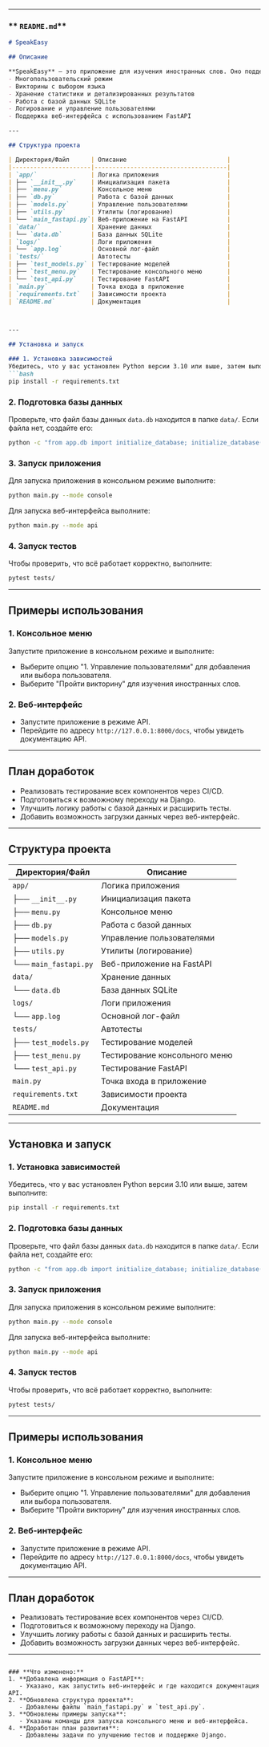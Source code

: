 
---

### ** `README.md`**

```markdown
# SpeakEasy

## Описание

**SpeakEasy** — это приложение для изучения иностранных слов. Оно поддерживает:
- Многопользовательский режим
- Викторины с выбором языка
- Хранение статистики и детализированных результатов
- Работа с базой данных SQLite
- Логирование и управление пользователями
- Поддержка веб-интерфейса с использованием FastAPI

---

## Структура проекта

| Директория/Файл      | Описание                            |
|----------------------|-------------------------------------|
| `app/`               | Логика приложения                   |
| ├── `__init__.py`    | Инициализация пакета                |
| ├── `menu.py`        | Консольное меню                     |
| ├── `db.py`          | Работа с базой данных               |
| ├── `models.py`      | Управление пользователями           |
| ├── `utils.py`       | Утилиты (логирование)               |
| └── `main_fastapi.py`| Веб-приложение на FastAPI           |
| `data/`              | Хранение данных                     |
| └── `data.db`        | База данных SQLite                  |
| `logs/`              | Логи приложения                     |
| └── `app.log`        | Основной лог-файл                   |
| `tests/`             | Автотесты                           |
| ├── `test_models.py` | Тестирование моделей                |
| ├── `test_menu.py`   | Тестирование консольного меню       |
| └── `test_api.py`    | Тестирование FastAPI                |
| `main.py`            | Точка входа в приложение            |
| `requirements.txt`   | Зависимости проекта                 |
| `README.md`          | Документация                        |



---

## Установка и запуск

### 1. Установка зависимостей
Убедитесь, что у вас установлен Python версии 3.10 или выше, затем выполните:
```bash
pip install -r requirements.txt
```

### 2. Подготовка базы данных
Проверьте, что файл базы данных `data.db` находится в папке `data/`. Если файла нет, создайте его:
```bash
python -c "from app.db import initialize_database; initialize_database()"
```

### 3. Запуск приложения
Для запуска приложения в консольном режиме выполните:
```bash
python main.py --mode console
```

Для запуска веб-интерфейса выполните:
```bash
python main.py --mode api
```

### 4. Запуск тестов
Чтобы проверить, что всё работает корректно, выполните:
```bash
pytest tests/
```

---

## Примеры использования

### 1. Консольное меню
Запустите приложение в консольном режиме и выполните:
- Выберите опцию "1. Управление пользователями" для добавления или выбора пользователя.
- Выберите "Пройти викторину" для изучения иностранных слов.

### 2. Веб-интерфейс
- Запустите приложение в режиме API.
- Перейдите по адресу `http://127.0.0.1:8000/docs`, чтобы увидеть документацию API.

---

## План доработок

- Реализовать тестирование всех компонентов через CI/CD.
- Подготовиться к возможному переходу на Django.
- Улучшить логику работы с базой данных и расширить тесты.
- Добавить возможность загрузки данных через веб-интерфейс.
---

## Структура проекта

| Директория/Файл      | Описание                            |
|----------------------|-------------------------------------|
| `app/`               | Логика приложения                   |
| ├── `__init__.py`    | Инициализация пакета                |
| ├── `menu.py`        | Консольное меню                     |
| ├── `db.py`          | Работа с базой данных               |
| ├── `models.py`      | Управление пользователями           |
| ├── `utils.py`       | Утилиты (логирование)               |
| └── `main_fastapi.py`| Веб-приложение на FastAPI           |
| `data/`              | Хранение данных                     |
| └── `data.db`        | База данных SQLite                  |
| `logs/`              | Логи приложения                     |
| └── `app.log`        | Основной лог-файл                   |
| `tests/`             | Автотесты                           |
| ├── `test_models.py` | Тестирование моделей                |
| ├── `test_menu.py`   | Тестирование консольного меню       |
| └── `test_api.py`    | Тестирование FastAPI                |
| `main.py`            | Точка входа в приложение            |
| `requirements.txt`   | Зависимости проекта                 |
| `README.md`          | Документация                        |

---

## Установка и запуск

### 1. Установка зависимостей
Убедитесь, что у вас установлен Python версии 3.10 или выше, затем выполните:
```bash
pip install -r requirements.txt
```

### 2. Подготовка базы данных
Проверьте, что файл базы данных `data.db` находится в папке `data/`. Если файла нет, создайте его:
```bash
python -c "from app.db import initialize_database; initialize_database()"
```

### 3. Запуск приложения
Для запуска приложения в консольном режиме выполните:
```bash
python main.py --mode console
```

Для запуска веб-интерфейса выполните:
```bash
python main.py --mode api
```

### 4. Запуск тестов
Чтобы проверить, что всё работает корректно, выполните:
```bash
pytest tests/
```

---

## Примеры использования

### 1. Консольное меню
Запустите приложение в консольном режиме и выполните:
- Выберите опцию "1. Управление пользователями" для добавления или выбора пользователя.
- Выберите "Пройти викторину" для изучения иностранных слов.

### 2. Веб-интерфейс
- Запустите приложение в режиме API.
- Перейдите по адресу `http://127.0.0.1:8000/docs`, чтобы увидеть документацию API.

---

## План доработок

- Реализовать тестирование всех компонентов через CI/CD.
- Подготовиться к возможному переходу на Django.
- Улучшить логику работы с базой данных и расширить тесты.
- Добавить возможность загрузки данных через веб-интерфейс.

---

```

### **Что изменено:**
1. **Добавлена информация о FastAPI**:
   - Указано, как запустить веб-интерфейс и где находится документация API.
2. **Обновлена структура проекта**:
   - Добавлены файлы `main_fastapi.py` и `test_api.py`.
3. **Обновлены примеры запуска**:
   - Указаны команды для запуска консольного меню и веб-интерфейса.
4. **Доработан план развития**:
   - Добавлены задачи по улучшению тестов и поддержке Django.
